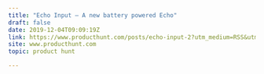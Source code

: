 ```yaml
---
title: "Echo Input — A new battery powered Echo"
draft: false
date: 2019-12-04T09:09:19Z
link: https://www.producthunt.com/posts/echo-input-2?utm_medium=RSS&utm_source=hune
site: www.producthunt.com
topic: product hunt  

---
```

